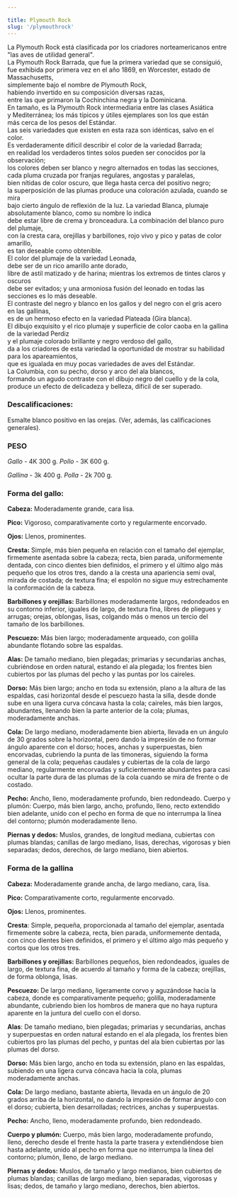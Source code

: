 ```yaml
---

title: Plymouth Rock
slug: '/plymouthrock'
---
```






La Plymouth Rock está clasificada por los criadores norteamericanos entre "las aves de utilidad general". \
La Plymouth Rock Barrada, que fue la primera variedad que se consiguió, \
fue exhibida por primera vez en el año 1869, en Worcester, estado de Massachusetts, \
simplemente bajo el nombre de Plymouth Rock, \
habiendo invertido en su composición diversas razas, \
entre las que primaron la Cochinchina negra y la Dominicana. \
En tamaño, es la Plymouth Rock intermediaria entre las clases Asiática \
y Mediterránea; los más típicos y útiles ejemplares son los que están \
más cerca de los pesos del Estándar. \
Las seis variedades que existen en esta raza son idénticas, salvo en el color. \
Es verdaderamente difícil describir el color de la variedad Barrada; \
en realidad los verdaderos tintes solos pueden ser conocidos por la observación; \
los colores deben ser blanco y negro alternados en todas las secciones, \
cada pluma cruzada por franjas regulares, angostas y paralelas, \
bien nítidas de color oscuro, que llega hasta cerca del positivo negro; \
la superposición de las plumas produce una coloración azulada, cuando se mira \
bajo cierto ángulo de reflexión de la luz.
La variedad Blanca, plumaje absolutamente blanco, como su nombre lo indica \
debe estar libre de crema y bronceadura. La combinación del blanco puro del plumaje, \
con la cresta cara, orejillas y barbillones, rojo vivo y pico y patas de color amarillo, \
es tan deseable como obtenible. \
El color del plumaje de la variedad Leonada, \
debe ser de un rico amarillo ante dorado, \
libre de astil matizado y de harina; mientras los extremos de tintes claros y oscuros \
debe ser evitados; y una armoniosa fusión del leonado en todas las secciones es lo más deseable. \
El contraste del negro y blanco en los gallos y del negro con el gris acero en las gallinas, \
es de un hermoso efecto en la variedad Plateada (Gira blanca). \
El dibujo exquisito y el rico plumaje y superficie de color caoba en la gallina de la variedad Perdiz \
y el plumaje colorado brillante y negro verdoso del gallo, \
da a los criadores de esta variedad la oportunidad de mostrar su habilidad para los apareamientos, \
que es igualada en muy pocas variedades de aves del Estándar. \
La Columbia, con su pecho, dorso y arco del ala blancos, \
formando un agudo contraste con el dibujo negro del cuello y de la cola, \
produce un efecto de delicadeza y belleza, difícil de ser superado.


### Descalificaciones:

Esmalte blanco positivo en las orejas. (Ver, además, las calificaciones generales).

### PESO

*Gallo* - 4K 300 g.
*Pollo* - 3K 600 g.

*Gallina* - 3k 400 g.
*Polla* - 2k 700 g.

### Forma del gallo:

**Cabeza:** Moderadamente grande, cara lisa.

**Pico:** Vigoroso, comparativamente corto y regularmente encorvado.

**Ojos:** Llenos, prominentes.

**Cresta:** Simple, más bien pequeña en relación con el tamaño del ejemplar,
firmemente asentada sobre la cabeza; recta, bien parada, uniformemente
dentada, con cinco dientes bien definidos, el primero y el último algo más pequeño que los otros tres, dando a la cresta una apariencia semi oval, mirada de costada; de textura fina; el espolón no sigue muy estrechamente la conformación de la cabeza.

**Barbillones y orejillas:** Barbillones moderadamente largos, redondeados en su contorno inferior, iguales de largo, de textura fina, libres de pliegues y arrugas; orejas, oblongas, lisas, colgando más o menos un tercio del tamaño de los barbillones.

**Pescuezo:** Más bien largo; moderadamente arqueado, con golilla abundante flotando sobre las espaldas.

**Alas:** De tamaño mediano, bien plegadas; primarias y secundarias anchas, cubriéndose en orden natural, estando el ala plegada; los frentes bien cubiertos por las plumas del pecho y las puntas por los caireles.

**Dorso:** Más bien largo; ancho en toda su extensión, plano a la altura de las espaldas, casi horizontal desde el pescuezo hasta la silla, desde donde sube en una ligera curva cóncava hasta la cola; caireles, más bien largos, abundantes, llenando bien la parte anterior de la cola; plumas, moderadamente anchas.

**Cola:** De largo mediano, moderadamente bien abierta, llevada en un ángulo de 30 grados sobre la horizontal, pero dando la impresión de no formar ángulo aparente con el dorso; hoces, anchas y superpuestas, bien encorvadas, cubriendo la punta de las timoneras, siguiendo la forma general de la cola; pequeñas caudales y cubiertas de la cola de largo mediano, regularmente encorvadas y suficientemente abundantes para casi ocultar la parte dura de las plumas de la cola cuando se mira de frente o de costado.

**Pecho:** Ancho, lleno, moderadamente profundo, bien redondeado.
Cuerpo y plumón: Cuerpo, más bien largo, ancho, profundo, lleno,
recto extendido bien adelante, unido con el pecho en forma de que no interrumpa la línea del contorno; plumón moderadamente lleno.

**Piernas y dedos:** Muslos, grandes, de longitud mediana, cubiertas con plumas blandas; canillas de largo mediano, lisas, derechas, vigorosas y bien separadas; dedos, derechos, de largo mediano, bien abiertos.

### Forma de la gallina

**Cabeza:** Moderadamente grande ancha, de largo mediano, cara, lisa.

**Pico:** Comparativamente corto, regularmente encorvado.

**Ojos:** Llenos, prominentes.

**Cresta**: Simple, pequeña, proporcionada al tamaño del ejemplar, asentada firmemente sobre la cabeza, recta, bien parada, uniformemente dentada, con cinco dientes bien definidos, el primero y el último algo más pequeño y cortos que los otros tres.

**Barbillones y orejillas:** Barbillones pequeños, bien redondeados, iguales de largo, de textura fina, de acuerdo al tamaño y forma de la cabeza; orejillas, de forma oblonga, lisas.

**Pescuezo:** De largo mediano, ligeramente corvo y aguzándose hacia la cabeza, donde es comparativamente pequeño; golilla, moderadamente abundante, cubriendo bien los hombros de manera que no haya ruptura aparente en la juntura del cuello con el dorso.

**Alas**: De tamaño mediano, bien plegadas; primarias y secundarias, anchas y superpuestas en orden natural estando en el ala plegada, los frentes bien cubiertos pro las plumas del pecho, y puntas del ala bien cubiertas por las plumas del dorso.

**Dorso:** Más bien largo, ancho en toda su extensión, plano en las espaldas, subiendo en una ligera curva cóncava hacia la cola, plumas moderadamente anchas.

**Cola:** De largo mediano, bastante abierta, llevada en un ángulo de 20 grados arriba de la horizontal, no dando la impresión de formar ángulo con el dorso; cubierta, bien desarrolladas; rectrices, anchas y superpuestas.

**Pecho:** Ancho, lleno, moderadamente profundo, bien redondeado.

**Cuerpo y plumón:** Cuerpo, más bien largo, moderadamente profundo, lleno, derecho desde el frente hasta la parte trasera y extendiéndose bien hasta adelante, unido al pecho en forma que no interrumpa la línea del contorno; plumón, lleno, de largo mediano.

**Piernas y dedos:** Muslos, de tamaño y largo medianos, bien cubiertos de plumas blandas; canillas de largo mediano, bien separadas, vigorosas y lisas; dedos, de tamaño y largo mediano, derechos, bien abiertos.
